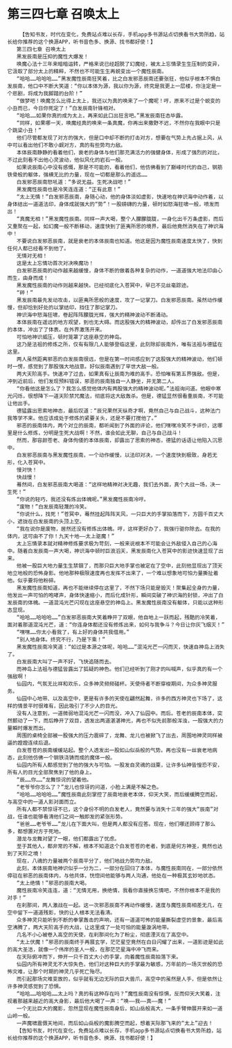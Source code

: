 # 第三四七章 召唤太上
        【告知书友，时代在变化，免费站点难以长存，手机app多书源站点切换看书大势所趋，站长给你推荐的这个换源APP，听书音色多、换源、找书都好使！】
       第三四七章 召唤太上
       黑发辰南是压抑的魔性大爆发！
       唤魔心法十三年来暗暗运转，严格来说已经超脱了幻魔经，被太上忘情录生生压制的变异，它汲取了部分太上的精粹，不然也不可能生生再蜕变出一个魔性辰南。
       “哈哈……哈哈哈……”黑发魔性辰南狂笑着，比之白发邪恶辰南还要张狂，他似乎根本不惧白发辰南，他口中不断大笑道：“你以本体为源，我以你为源，终究是我更上一层楼，你注定是一个悲剧，将成为我脚踏的台阶！”
       “做梦吧！唤魔怎么比得上太上，我还以为真的唤来了一个魔呢！哼，原来不过是个蜕变的小丑而已，今日你死定了！”白发辰南针锋相对。
       “哈哈……如果你真的成为太上，再来如此口出狂言吧。”黑发辰南狂态毕露。
       “同样，如果哪一天，唤魔经真的唤来一条真魔，你再出来撒野不迟，不然你在我眼中只是个跳梁小丑！”
       他们尽管都发现了对方的强大，但是口中却不断的打击对方，想要在气势上先占据上风，从中可以看出他们不敢小觑对方，真的有些势均力敌。
       本体辰南静静的看着他们，衰老的身体与他们那充满活力的强健身体，形成了强烈的对比，不过此刻看不出他心灵波动，他似风化的岩石一般。
       如果说辰南心中没有感慨，那是不可能的，看着他们，他仿佛看到了巅峰时代的自己，钢筋铁骨般的躯体，强横无比的力量，现在一切都是那么的遥远……
       白发邪恶辰南怒吼道：“多说无益。生死决战吧！”
       黑发魔性辰南也是冷笑连连道：“正有此意！”
       “太上无情！”白发邪恶辰南，身随心动，他的身体淡如虚影，快速地在神识海中动作着，以身体结出一道道法印，身体成就强大的“势”！一股磅礴的力量，顿时如怒海狂啸一般，喷发而出！
       “真魔无相！”黑发魔性辰南。同样一声大喝，整个人朦朦胧胧，一身化出千万条虚影，而后又重聚在一起，如幻魔一般不断移动，速度快到了匪夷所思的境界，最后他竟然消失在了神识海中！
       不要说白发邪恶辰南，就是衰老的本体辰南也知道。他这是因为魔性辰南速度太快了，快到任何人都已经看不到他了。
       无情对无相！
       这是太上忘情功首次对决唤魔功！
       白发邪恶辰南的动作越来越缓慢，身体不断的做着各种复杂的动作，一道道强大地法印由心而生，由身而成！
       黑发魔性辰南的动作则越来越快。已经彻底化入苍冥中，早已不见丝毫踪迹。
       “砰！”
       黑发辰南最先发动攻击，以匪夷所思般的速度，攻了一记掌刀。白发邪恶辰南。虽然动作缓慢，但却恰到好处的以掌结印，挡住了那记掌刀。
       神识海中怒海狂啸，卷起阵阵朦胧光辉，强大的精神波动不断涌动。
       本体辰南在遥远的地方观望，到也无大碍。而这股强大的精神波动，却传出了白发邪恶辰南的本体，冲出了了体表。在外界激荡开来。
       可怕地神识威压，顿时笼罩了这座悬空的神岛。
       这乃是法祖的修炼之所，仅有有限几人能够登临这里，此刻除却辰南外，唯有法祖与德猛在这里。
       两人虽然距离邪恶的白发辰南很远，但是在第一时间感应到了这股强大的精神波动，他们顿时一愣，感觉到了那股强大地战意。好似辰南遇到了罕世大敌一般。
       两大天阶高手。快速冲了过去，如果真有让辰南为难的高手。恐怕唯有第五界强敌。但是，冲到近前后，他们发现预料错误，邪恶的辰南独自一人静坐，并无第二人。
       “你看他这是怎么了？我怎么感觉他体内有两股强大的精神波动呢。”法祖询问道。他眼中寒光闪烁，很想降下一道天阶禁咒魔法，彻底将这大敌轰杀。但是，德猛显然很看重辰南，不可能让他出手。
       德猛露出思索地神态，最后叹道：“辰兄果然天纵奇才啊，竟然自己与自己战斗，这种法门我等学不来。他应该成处于修炼的紧要关头，还是不要打搅他了。”
       邪恶的辰南体内，两个对立的辰南，都听闻到了外面的评论，他们嘿嘿冷笑不予评价，这哪里是什么修炼，分明是生死大战啊！不然，谁会如此无聊，自己与自己战斗！
       然而，那容颜苍老、身体佝偻的本体辰南，却露出了思索的神态，德猛的话语让他陷入沉思中。
       白发邪恶辰南与黑发魔性辰南，一个动作缓慢，以法印对决，一个速度快到极致，身若无形，化入苍冥中。
       慢对快！
       快战慢！
       蓦然间，白发邪恶辰南大喝道：“这样地精神对决无趣，我们去外面，真个大战一场，决一生死！”
       “你说的轻巧，我还没有炼出体魄呢。”黑发魔性辰南冷哼。
       “废物！”白发辰南轻蔑的冷笑。
       “你说什么，找死！”苍冥中，蓦然挂起阵阵天风，一只巨大的手掌拍落而下，方圆千百丈大小，遮拢在白发辰南的头顶上空。
       “我在说你是废物，居然还没有修炼出体魄。哼，这样更好办了，我强行驱你除去。在我的体内，这可由不了你！九天十地——太上驱魔！”
       太上忘情录本就对精神修炼要求极为苛刻，一般来说根本不可能会让外敌侵入自己的心海中。随着白发辰南一声大喝，神识海中顿时巨浪滔天，黑发辰南化入苍冥中的影迹快速显现了出来。
       他被一股巨大地力量生生禁锢了，而那只巨大地手掌也被定在了空中，此刻他显现出了顶天地立地般的恐怖身影。他地那种极限速度再也发挥不出来了，一个难以想象地可怕力量撕扯着他。似乎要将他粉碎。
       黑发魔性辰南知道，再也不能继续停在这里了，不然下场只能是毁灭！聚集起全身的力量，他发出一声可怕的咆哮声，身体快速缩小，而后化成针形，瞬间突破了神识海的封锁，冲出了白发辰南的体魄。一道混沌光芒闪现在这座悬空的神岛上。黑发魔性辰南没有躯体，只能以这种形态显现。
       “哈哈……哈哈哈……”白发邪恶辰南大笑着睁开了双眼，他自地上一跃而起，残酷的冷笑着，面对着那道混沌光芒，道：“你连身体都还没有修炼出来，如何与我争斗？今日让你灰飞烟灭！”
       “嘿嘿……你太小看我了，有上好的身体共我借用。”
       “别人地身体。终究不行，乃是下乘！”
       黑发魔性辰南冷笑道：“如过是本源之体呢，哈哈……”混沌光芒一闪而灭，快速自神岛上消失了。
       白发辰南大叫了一声不好，飞快追随而去。
       而神岛上法祖与德猛皆露出了狐疑的神色。他们已经听到了刚才的叫喊声，似乎真的有一个强敌啊！
       仙园内，气氛无比祥和欢乐，众多神灵频频碰杯。天使侍者不断穿梭期间，为众多神灵服务。
       仙园中心地带、以及高空中，更是有许多的天使在翩然起舞，许多的西方神灵也下场了，这样的情景平时很难有，因此吸引了不少人的目光。
       没有人注意到，一道微弱地混沌光芒一闪而没，冲入了仙园中。而后。苍老的辰南本体，突然颤动了一下，而后睁开了双目，透发出两道湛湛神光，再也不似先前那般浑浊，一股强大的力量瞬时爆发而出。
       周围的桌椅全部被一股强大的压力震碎了，龙舞、龙儿也被掀飞了出去，周围地神灵同样被逼的蹬蹬连续后退。
       白发苍苍的辰南缓缓站起。整个人透发出一股如山似岳般的气势。再也没有一丝衰老地病态，此刻他仿佛一个钢铁浇铸而成的魔体一般。
       仙园内所有人都感觉到了他的强大与可怕。一股发自灵魂的战栗，让许多仙神皆惶恐不安，所有人的目光全部聚焦到了他的身上。
       “辰……你……”龙舞惊诧的望着他。
       “老爷爷你怎么了？”龙儿也惊讶的问道，小脸上满是不解之色。
       “哈哈……哈哈哈……”魔性辰南此刻掌控了辰南地衰老本体，仰天大笑，而后缓缓腾空而起，与高空中的一道人影对面而立。
       所有人都不禁惊讶不已，这个身份不明的白发老人，竟然要与消失十三年的强大“辰南”对战，任谁也能够看清他们之间一触即发的紧张形势。
       “爸爸……老爷爷……”龙儿在下面大叫，但是两人都没有应答。现在，他们哪还顾得了那么多，都想置对方于死地。
       潜龙与龙舞对望了一眼，他们都露出了忧虑。
       至于其他人，都非常的不解，根本不知道这个白发苍苍的老者，到底是何方神圣，竟然也达到了天阶之境！
       现在，八魂的力量被两个辰南平分了，他们地战力势均力敌。
       此刻，本体辰南地神识似乎一分为二，一部分在回归了本体，与魔性辰南同在，一部分依然停驻在邪恶的辰南体内，与他共体，恍惚间他能够与两人沟通，他处在一种极其玄妙地状态。
       “太上绝情！”邪恶的辰南大喝。
       魔性辰南冷笑连连，道：“无情无用，换绝情，我看你直接换忘情吧，不然你根本不是我的对手！”
       在刹那间，两人激战在一起。这一次邪恶辰南不再动作缓慢，速度与魔性辰南相差无几，在空中留下一道道残影，快的让人根本无法看清。
       众多神灵只能听到不断的拳掌轰击的声响，还有一道道可怖的能量撕裂虚空的景象，最后高空沸腾了，两大天阶高手的大战，让这里成了一处可怕的能量漩涡地带。
       几名不小心被卷入高空的天使，在刹那间化为了粉尘，彻底湮灭在了高空中。
       “太上伏魔！”邪恶的辰南终于再展玄学，茫茫星空竟然在白日闪耀了出来，一道影迹是如此的高大圣洁，就像一个伟岸的圣人一般，在那茫茫星海中冲飞而来。
       在天际俯冲而下，伸开一只千百丈大小的手掌，向着魔性辰南拍落下来。
       仙园内所有神灵无不大惊失色，他们对这种巨大的手掌最为敏感，万年前的一场灭世般的恐怖灾难，让那个时期的神灵几乎死亡殆尽。
       而引起那场灾难变故的，似乎就有无边无际的巨大兽爪，高空中的虽然是人手，但是依然让许多神灵感觉到了恐惧。
       “哈哈……哈哈哈……太上吗？真的有这种存在吗？”魔性辰南没有惊惧，反而仰天大笑着，注视着那越来越近的高大身影，最后他大喝了一声：“唤——我——真——魔！”
       一个无比巨大的魔影，忽然显现在魔性辰南身后，如山岳般高大，一条手臂伸展开来如一道山岭一般。
       一声魔啸震慑天地间，而后如山岳般的魔影腾空而起，想着天际那飞来的“太上”迎去！
       【告知书友，时代在变化，免费站点难以长存，手机app多书源站点切换看书大势所趋，站长给你推荐的这个换源APP，听书音色多、换源、找书都好使！】